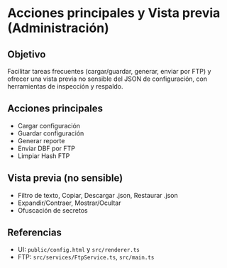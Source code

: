 # Acciones principales y Vista previa (Administración)

## Objetivo
Facilitar tareas frecuentes (cargar/guardar, generar, enviar por FTP) y ofrecer una vista previa no sensible del JSON de configuración, con herramientas de inspección y respaldo.

## Acciones principales
- Cargar configuración
- Guardar configuración
- Generar reporte
- Enviar DBF por FTP
- Limpiar Hash FTP

## Vista previa (no sensible)
- Filtro de texto, Copiar, Descargar .json, Restaurar .json
- Expandir/Contraer, Mostrar/Ocultar
- Ofuscación de secretos

## Referencias
- UI: `public/config.html` y `src/renderer.ts`
- FTP: `src/services/FtpService.ts`, `src/main.ts`
